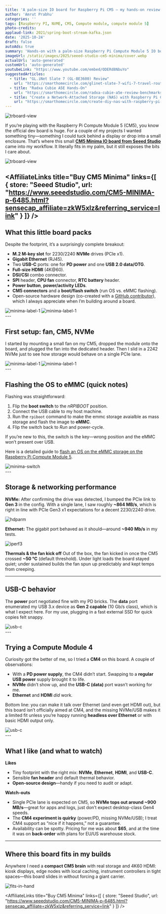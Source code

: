 ```yaml
---
title: 'A palm-size IO board for Raspberry Pi CM5 — my hands-on review and tests | CM5 Minima From Seeed Studio'
author: 'Amrut Prabhu'
categories: ''
tags: [Raspberry PI, NVME, CM5, Compute module, compute module 5]
photo-credits:
applaud-link: 2021/spring-boot-stream-kafka.json
date: '2025-10-24'
draft: false
autoAds: true
summary: 'Hands-on with a palm-size Raspberry Pi Compute Module 5 IO board: M.2 NVMe, Gigabit Ethernet, USB-C PD, 4K60 HDMI. Setup tips, eMMC flashing, thermals, and real-world speed tests.'
imageUrl: /static/images/2025/seeed-studio-cm5-minima/cover.webp
actualUrl: 'auto-generated'
customUrl: 'auto-generated'
youtubeLink: "https://www.youtube.com/embed/ODERd8NbuYo"
suggestedArticles:
  - title: "GL.iNet Slate 7 (GL‑BE3600) Review"
    url: "https://smarthomecircle.com/glinet-slate-7-wifi-7-travel-router"
  - title: "Radxa Cubie A5E Hands-On"
    url: "https://smarthomecircle.com/radxa-cubie-a5e-review-benchmarks-vs-raspberry-pi"
  - title: "Create a Network-Attached Storage (NAS) with Raspberry Pi Compute Module 5 "
    url: "https://smarthomecircle.com/create-diy-nas-with-raspberry-pi-compute-module-5-raid-5"
---
```

<TOCInline toc={props.toc} asDisclosure />  


<div class="image-flex">
  <img src="/static/images/2025/seeed-studio-cm5-minima/board-view.webp" alt="trboard-view" />
</div>


If you’re playing with the Raspberry Pi Compute Module 5 (CM5), you know the official dev board is huge. For a couple of my projects I wanted something tiny—something I could tuck behind a display or drop into a small enclosure. That’s where this small [**CM5 Minima IO board from Seeed Studio**](https://www.seeedstudio.com/CM5-MINIMA-p-6485.html?sensecap_affiliate=zkW5xlz&referring_service=link) came into my workflow. It literally fits in my palm, but it still exposes the bits I care about.

<div class="image-flex">
  <img src="/static/images/2025/seeed-studio-cm5-minima/in-hand.webp" alt="trboard-view" />
</div>

<AffiliateLinks 
  title="Buy CM5 Minima" 
  links={[
    { store: "Seeed Studio", url: "https://www.seeedstudio.com/CM5-MINIMA-p-6485.html?sensecap_affiliate=zkW5xlz&referring_service=link" }
  ]}
/>
---

## What this little board packs

Despite the footprint, it’s a surprisingly complete breakout:

- **M.2 M-key slot** for 2230/2240 **NVMe** drives (PCIe x1).
- **Gigabit Ethernet** (RJ45).
- Two **USB-C** ports: one for **PD power** and one **USB 2.0 data/OTG**.
- **Full-size HDMI** (4K@60).
- **DSI/CSI** combo connector.
- **SPI** header, **CPU fan** connector, **RTC battery** header.
- **Power button**, **power/activity LEDs**.
- **CM5 connectors** and a **boot/flash switch** (run OS vs. eMMC flashing).
- Open-source hardware design (co-created with a [GitHub contributor](https://github.com/piecol)), which I always appreciate when I’m building around a board.

<div class="image-flex">
  <img src="/static/images/2025/seeed-studio-cm5-minima/minima-label-1.webp" alt="minima-label-1" />
  <img src="/static/images/2025/seeed-studio-cm5-minima/minima-label-2.webp" alt="minima-label-1" />
</div>
---

## First setup: fan, CM5, NVMe

I started by mounting a small fan on my CM5, dropped the module onto the board, and plugged the fan into the dedicated header. Then I slid in a 2242 NVMe just to see how storage would behave on a single PCIe lane.

<div class="image-flex">
  <img src="/static/images/2025/seeed-studio-cm5-minima/full-1.webp" alt="minima-label-1" />
  <img src="/static/images/2025/seeed-studio-cm5-minima/full-2.webp" alt="minima-label-1" />
</div>
---

## Flashing the OS to eMMC (quick notes)

Flashing was straightforward:

1. Flip the **boot switch** to the *nRPIBOOT* position.
2. Connect the USB cable to my host machine.
3. Run the `rpiboot` command to make the emmc storage avaialble as mass storage and flash the image to **eMMC**.
4. Flip the switch back to *Run* and power-cycle.

If you’re new to this, the switch is the key—wrong position and the eMMC won’t present over USB.

Here is a detailed guide to [flash an OS on the eMMC storage on the Raspberry Pi Compute Module 5](https://smarthomecircle.com/how-to-install-os-on-raspberry-pi-compute-module-5-emmc-storage).


<div class="image-flex">
  <img src="/static/images/2025/seeed-studio-cm5-minima/switch.webp" alt="minima-switch" />
</div>
---

## Storage & networking performance

**NVMe:** After confirming the drive was detected, I bumped the PCIe link to **Gen 3** in the config. With a single lane, I saw roughly **~864 MB/s**, which is right in line with PCIe Gen3 x1 expectations for a decent 2230/2240 drive.

<div class="image-flex">

  <img src="/static/images/2025/seeed-studio-cm5-minima/hdparm.webp" alt="hdparm" />
</div>

**Ethernet:** The gigabit port behaved as it should—around **~940 Mb/s** in my tests.

<div class="image-flex">
  <img src="/static/images/2025/seeed-studio-cm5-minima/iperf3.webp" alt="iperf3" />
</div>

**Thermals & the fan kick off** Out of the box, the fan kicked in once the CM5 crossed **~50 °C** (default threshold). Under light loads the board stayed quiet; under sustained builds the fan spun up predictably and kept temps from creeping.


---

## USB-C behavior

The **power** port negotiated fine with my PD bricks. The **data** port enumerated my USB 3.x device as **Gen 2 capable** (10 Gb/s class), which is what I expect here. For my use, plugging in a fast external SSD for quick copies felt snappy.

<div class="image-flex">
  <img src="/static/images/2025/seeed-studio-cm5-minima/usb-c.webp" alt="usb-c" />
</div>
---

## Trying a Compute Module 4

Curiosity got the better of me, so I tried a **CM4** on this board. A couple of observations:

- With a **PD power supply**, the CM4 didn’t start. Swapping to a **regular USB power** supply brought it to life.
- **NVMe** didn’t show up, and the **USB-C (data)** port wasn’t working for me.
- **Ethernet** and **HDMI** *did* work.

Bottom line: you can make it talk over Ethernet (and even get HDMI out), but this board isn’t officially aimed at CM4, and the missing NVMe/USB makes it a limited fit unless you’re happy running **headless over Ethernet** or with basic HDMI output only.

<div class="image-flex">
  <img src="/static/images/2025/seeed-studio-cm5-minima/cm4-mount.webp" alt="usb-c" />
</div>
---

## What I like (and what to watch)

**Likes**
- Tiny footprint with the right mix: **NVMe**, **Ethernet**, **HDMI**, and **USB-C**.
- Sensible **fan header** and default thermal behavior.
- **Open-source design**—handy if you need to audit or adapt.

**Watch-outs**
- Single PCIe lane is expected on CM5, so **NVMe tops out around ~900 MB/s**—great for apps and logs, just don’t expect desktop-class Gen4 speeds.
- The **CM4 experiment is quirky** (power/PD, missing NVMe/USB); I treat CM4 support as “nice if it happens,” not a guarantee.
- Availability can be spotty. Pricing for me was about **$65**, and at the time it was on **back-order** with plans for EU/US warehouse stock. 

---

## Where this board fits in my builds

Anywhere I need a **compact CM5 brain** with real storage and 4K60 HDMI: kiosk displays, edge nodes with local caching, instrument controllers in tight spaces—this board slides in without forcing a giant carrier.

<div class="image-flex">
  <img src="/static/images/2025/seeed-studio-cm5-minima/fits-in-hand.webp" alt="fits-in-hand" />
</div>

<AffiliateLinks 
  title="Buy CM5 Minima" 
  links={[
    { store: "Seeed Studio", url: "https://www.seeedstudio.com/CM5-MINIMA-p-6485.html?sensecap_affiliate=zkW5xlz&referring_service=link" }
  ]}
/>
